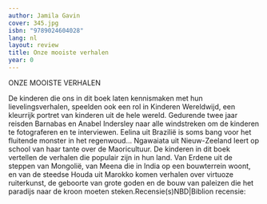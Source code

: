 ```yaml
---
author: Jamila Gavin
cover: 345.jpg
isbn: "9789024604028"
lang: nl
layout: review
title: Onze mooiste verhalen
year: 0
---
```


ONZE MOOISTE VERHALEN

De kinderen die ons in dit boek laten kennismaken met hun lievelingsverhalen, speelden ook een rol in Kinderen Wereldwijd, een kleurrijk portret van kinderen uit de hele wereld. Gedurende twee jaar reisden Barnabas en Anabel Indersley naar alle windstreken om de kinderen te fotograferen en te interviewen.
Eelina uit Brazilië is soms bang voor het fluitende
monster in het regenwoud...
Ngawaiata uit Nieuw-Zeeland leert op school van
haar tante over de Maoricultuur.
De kinderen in dit boek vertellen de verhalen die populair zijn in hun land. Van Erdene uit de steppen van Mongolië, van Meena die in India op een bouwterrein woont, en van de steedse Houda uit Marokko komen verhalen over virtuoze ruiterkunst, de geboorte van grote goden en de bouw van paleizen die het paradijs naar de kroon moeten steken.Recensie(s)NBD|Biblion recensie:
